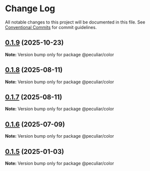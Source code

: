 # Change Log

All notable changes to this project will be documented in this file.
See [Conventional Commits](https://conventionalcommits.org) for commit guidelines.

## [0.1.9](https://github.com/PeculiarVentures/peculiar-ui/compare/@peculiar/color@0.1.8...@peculiar/color@0.1.9) (2025-10-23)

**Note:** Version bump only for package @peculiar/color





## [0.1.8](https://github.com/PeculiarVentures/peculiar-ui/compare/@peculiar/color@0.1.7...@peculiar/color@0.1.8) (2025-08-11)

**Note:** Version bump only for package @peculiar/color





## [0.1.7](https://github.com/PeculiarVentures/peculiar-ui/compare/@peculiar/color@0.1.6...@peculiar/color@0.1.7) (2025-08-11)

**Note:** Version bump only for package @peculiar/color





## [0.1.6](https://github.com/PeculiarVentures/peculiar-ui/compare/@peculiar/color@0.1.5...@peculiar/color@0.1.6) (2025-07-09)

**Note:** Version bump only for package @peculiar/color





## [0.1.5](https://github.com/PeculiarVentures/peculiar-ui/compare/@peculiar/color@0.1.4...@peculiar/color@0.1.5) (2025-01-03)

**Note:** Version bump only for package @peculiar/color
